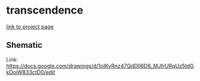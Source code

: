 # transcendence

[link to project page](https://projects.intra.42.fr/projects/ft_transcendence)

## Shematic

Link: https://docs.google.com/drawings/d/1oIKyRnz47QdDII6D6_MJfrURqUz5tdGkDoiW833ctD0/edit
